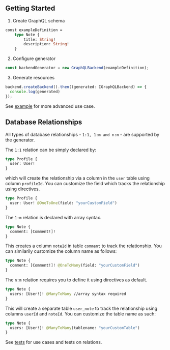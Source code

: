 ## Getting Started

1) Create GraphQL schema
```graphql
const exampleDefinition = 
    type Note {
        title: String!
        description: String!
    }
```

2) Configure generator

```typescript
const backendGenerator = new GraphQLBackend(exampleDefinition);
```

3) Generate resources

```typescript
backend.createBackend().then((generated: IGraphQLBackend) => {
  console.log(generated)
});
```

See [example](https://github.com/graphql-heroes/graphql-backend-gen/tree/master/example/index.ts) for more advanced use case.

## Database Relationships

All types of database relationships - `1:1, 1:m and n:m` - are supported by the generator.

The `1:1` relation can be simply declared by:
```graphql
type Profile {
  user: User!
}
```
which will create the relationship via a column in the `user` table using column `profileId`. You can customize the field which tracks the relationship using directives.
```graphql
type Profile {
  user: User! @OneToOne(field: "yourCustomField")
}
```

The `1:m` relation is declared with array syntax.
```graphql
type Note {
  comment: [Comment!]!
}
```
This creates a column `noteId` in table `comment` to track the relationship. You can similarily customize the column name as follows:
```graphql
type Note {
  comment: [Comment!]! @OneToMany(field: "yourCustomField")
}
```

The `n:m` relation requires you to define it using directives as default.
```graphql
type Note {
  users: [User!]! @ManyToMany //array syntax required  
}
```
This will create a separate table `user_note` to track the relationship using columns `userId` and `noteId`. You can customize the table name as such:
```graphql
type Note {
  users: [User!]! @ManyToMany(tablename: "yourCustomTable")  
}
```
See [tests](https://github.com/graphql-heroes/graphql-backend-gen/tree/master/tests) for use cases and tests on relations.

